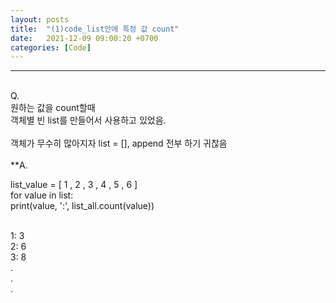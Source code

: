 ```yaml
---
layout: posts
title:  "(1)code_list안에 특정 값 count"
date:   2021-12-09 09:00:20 +0700
categories: [Code]
---
```

<link rel = "stylesheet" href ="/static/css/bootstrap.min.css">

--------------------------
<br/>
Q.<br/>
원하는 값을 count할때 <br/>
객체별 빈 list를 만들어서 사용하고 있었음.<br/>
<br/>
객체가 무수히 많아지자 list = [], append 전부 하기 귀찮음<br/>

<br/>
**A.

list_value = [ 1 , 2 , 3 , 4 , 5 , 6 ]<br/>
      for value in list: <br/>
    print(value, ':', list_all.count(value))<br/>


<br/>
1: 3<br/>
2: 6<br/>
3: 8<br/>
.<br/>
.<br/>
.<br/>
